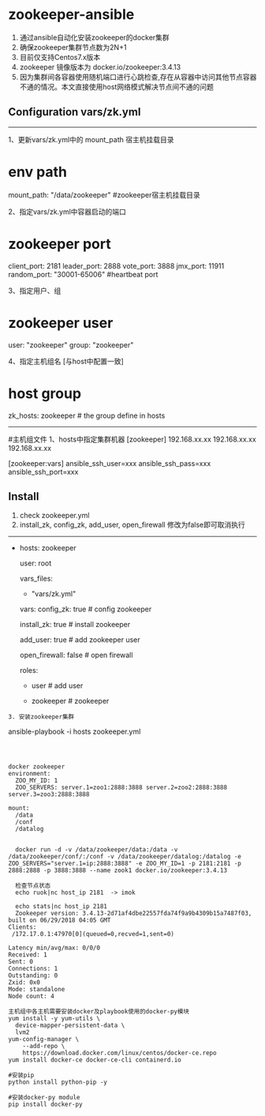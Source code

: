 # zookeeper-ansible
1. 通过ansible自动化安装zookeeper的docker集群
2. 确保zookeeper集群节点数为2N+1
3. 目前仅支持Centos7.x版本
4. zookeeper 镜像版本为 docker.io/zookeeper:3.4.13  
5. 因为集群间各容器使用随机端口进行心跳检查,存在从容器中访问其他节点容器不通的情况。本文直接使用host网络模式解决节点间不通的问题

## Configuration  vars/zk.yml
-----------------------------
1、更新vars/zk.yml中的 mount_path 宿主机挂载目录
# env path
mount_path: "/data/zookeeper"   #zookeeper宿主机挂载目录

2、指定vars/zk.yml中容器启动的端口
# zookeeper port
client_port: 2181
leader_port: 2888
vote_port: 3888
jmx_port: 11911
random_port: "30001-65006"  #heartbeat port

3、指定用户、组
# zookeeper user                   
user: "zookeeper"
group: "zookeeper"

4、指定主机组名 [与host中配置一致]
# host group
zk_hosts: zookeeper   # the group define in hosts

---------------------------
#主机组文件
1、hosts中指定集群机器
[zookeeper]
192.168.xx.xx
192.168.xx.xx
192.168.xx.xx

[zookeeper:vars]
ansible_ssh_user=xxx
ansible_ssh_pass=xxx
ansible_ssh_port=xxx




## Install
1. check  zookeeper.yml
2. install_zk, config_zk, add_user, open_firewall 修改为false即可取消执行

----------------------

- hosts: zookeeper

  user: root

  vars_files:

    - "vars/zk.yml"

  vars:
    config_zk: true       # config zookeeper

    install_zk: true      # install zookeeper

    add_user: true        # add zookeeper user 

    open_firewall: false   # open firewall

  roles:

    - user                # add user

    - zookeeper           # zookeeper

```
3. 安装zookeeper集群

```
ansible-playbook -i hosts zookeeper.yml

```



docker zookeeper
environment:
  ZOO_MY_ID: 1
  ZOO_SERVERS: server.1=zoo1:2888:3888 server.2=zoo2:2888:3888 server.3=zoo3:2888:3888

mount:
  /data
  /conf
  /datalog


  docker run -d -v /data/zookeeper/data:/data -v /data/zookeeper/conf/:/conf -v /data/zookeeper/datalog:/datalog -e ZOO_SERVERS="server.1=ip:2888:3888" -e ZOO_MY_ID=1 -p 2181:2181 -p 2888:2888 -p 3888:3888 --name zook1 docker.io/zookeeper:3.4.13

  检查节点状态
  echo ruok|nc host_ip 2181  -> imok

  echo stats|nc host_ip 2181
  Zookeeper version: 3.4.13-2d71af4dbe22557fda74f9a9b4309b15a7487f03, built on 06/29/2018 04:05 GMT
Clients:
 /172.17.0.1:47970[0](queued=0,recved=1,sent=0)

Latency min/avg/max: 0/0/0
Received: 1
Sent: 0
Connections: 1
Outstanding: 0
Zxid: 0x0
Mode: standalone
Node count: 4

主机组中各主机需要安装docker及playbook使用的docker-py模块
yum install -y yum-utils \
  device-mapper-persistent-data \
  lvm2
yum-config-manager \
    --add-repo \
    https://download.docker.com/linux/centos/docker-ce.repo
yum install docker-ce docker-ce-cli containerd.io

#安装pip
python install python-pip -y

#安装docker-py module
pip install docker-py
